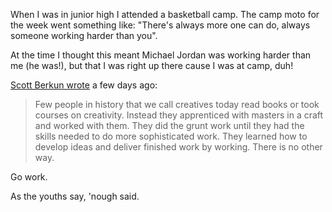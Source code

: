 When I was in junior high I attended a basketball camp. The camp moto for the week went something like: "There's always more one can do, always someone working harder than you".

At the time I thought this meant Michael Jordan was working harder than me (he was\!), but that I was right up there cause I was at camp, duh\!

[Scott Berkun wrote](http://www.scottberkun.com/blog/2012/how-to-become-creative-the-short-honest-truth/) a few days ago:

> Few people in history that we call creatives today read books or took courses on creativity. Instead they apprenticed with masters in a craft and worked with them. They did the grunt work until they had the skills needed to do more sophisticated work. They learned how to develop ideas and deliver finished work by working. There is no other way.

Go work.

As the youths say, 'nough said.
